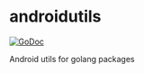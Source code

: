 # androidutils
[![GoDoc](https://godoc.org/github.com/openatx/androidutils?status.svg)](https://godoc.org/github.com/openatx/androidutils)

Android utils for golang packages
